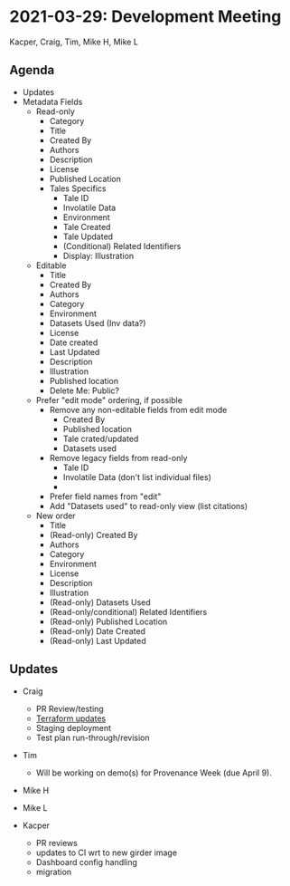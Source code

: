 2021-03-29: Development Meeting
===============================

Kacper, Craig, Tim, Mike H, Mike L

Agenda
------
* Updates
* Metadata Fields
    * Read-only
        * Category
        * Title
        * Created By
        * Authors
        * Description
        * License
        * Published Location
        * Tales Specifics
            * Tale ID
            * Involatile Data
            * Environment
            * Tale Created
            * Tale Updated
            * (Conditional) Related Identifiers
            * Display: Illustration
    * Editable
        * Title
        * Created By
        * Authors
        * Category
        * Environment
        * Datasets Used (Inv data?)
        * License
        * Date created
        * Last Updated
        * Description
        * Illustration
        * Published location
        * Delete Me: Public?
    * Prefer "edit mode" ordering, if possible
        * Remove any non-editable fields from edit mode
            * Created By
            * Published location
            * Tale crated/updated
            * Datasets used
        * Remove legacy fields from read-only
            * Tale ID
            * Involatile Data (don't list individual files)
            * 
        * Prefer field names from "edit"
        * Add "Datasets used" to read-only view (list citations)
    * New order
        * Title
        * (Read-only) Created By
        * Authors
        * Category
        * Environment
        * License
        * Description
        * Illustration
        * (Read-only) Datasets Used
        * (Read-only/conditional) Related Identifiers
        * (Read-only) Published Location
        * (Read-only) Date Created
        * (Read-only) Last Updated

Updates
-------
* Craig
    * PR Review/testing
    * [Terraform updates](https://github.com/whole-tale/terraform_deployment/pull/47)
    * Staging deployment
    * Test plan run-through/revision

* Tim
    * Will be working on demo(s) for Provenance Week (due April 9).

* Mike H
    
* Mike L

* Kacper
    * PR reviews
    * updates to CI wrt to new girder image
    * Dashboard config handling
    * migration
